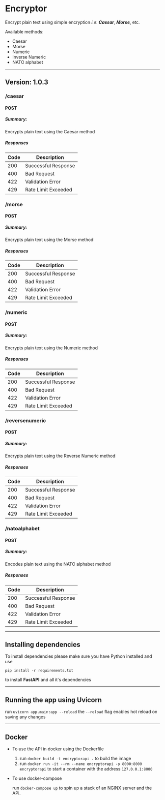 # Encryptor
Encrypt plain text using simple encryption *i.e*: ***Caesar***, ***Morse***, etc.

Available methods:

  * Caesar
  * Morse
  * Numeric
  * Inverse Numeric
  * NATO alphabet
---
## Version: 1.0.3

### /caesar

#### POST
##### Summary:

Encrypts plain text using the Caesar method

##### Responses

| Code | Description |
| ---- | ----------- |
| 200 | Successful Response |
| 400 | Bad Request |
| 422 | Validation Error |
| 429 | Rate Limit Exceeded|

### /morse

#### POST
##### Summary:

Encrypts plain text using the Morse method

##### Responses

| Code | Description |
| ---- | ----------- |
| 200 | Successful Response |
| 400 | Bad Request |
| 422 | Validation Error |
| 429 | Rate Limit Exceeded|

### /numeric

#### POST
##### Summary:

Encrypts plain text using the Numeric method

##### Responses

| Code | Description |
| ---- | ----------- |
| 200 | Successful Response |
| 400 | Bad Request |
| 422 | Validation Error |
| 429 | Rate Limit Exceeded|

### /reversenumeric

#### POST
##### Summary:

Encrypts plain text using the Reverse Numeric method

##### Responses

| Code | Description |
| ---- | ----------- |
| 200 | Successful Response |
| 400 | Bad Request |
| 422 | Validation Error |
| 429 | Rate Limit Exceeded|

### /natoalphabet

#### POST
##### Summary:

Encodes plain text using the NATO alphabet method

##### Responses

| Code | Description |
| ---- | ----------- |
| 200 | Successful Response |
| 400 | Bad Request |
| 422 | Validation Error |
| 429 | Rate Limit Exceeded|

      
----
## Installing dependencies

To install dependencies please make sure you have Python installed and use

`pip install -r requirements.txt`

to install **FastAPI** and all it's dependencies

---
## Running the app using Uvicorn

run `uvicorn app.main:app --reload` the `--reload` flag enables hot reload on saving any changes

---
## Docker

- To use the API in docker using the Dockerfile
  1. run `docker build -t encryptorapi .` to build the image
  2. run `docker run -it --rm --name encryptorapi -p 8000:8000  encryptorapi` to start a container with the address `127.0.0.1:8000`

- To use docker-compose

  run `docker-compose up` to spin up a stack of an NGINX server and the API.